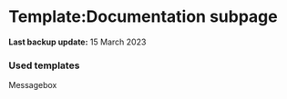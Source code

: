 # Template:Documentation subpage

**Last backup update:** 15 March 2023

### Used templates
Messagebox
